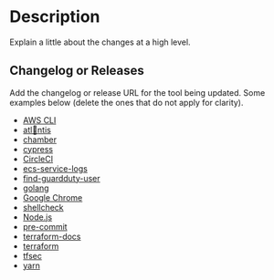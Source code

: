 # Description

Explain a little about the changes at a high level.

## Changelog or Releases

Add the changelog or release URL for the tool being updated. Some examples below (delete the ones that do not apply
for clarity).

- [AWS CLI](https://github.com/aws/aws-cli/blob/v2/CHANGELOG.rst)
- [atl🍑ntis](https://github.com/runatlantis/atlantis/releases)
- [chamber](https://github.com/segmentio/chamber/releases)
- [cypress](https://www.cypress.io/)
- [CircleCI](https://github.com/CircleCI-Public/circleci-cli/releases)
- [ecs-service-logs](https://github.com/trussworks/ecs-service-logs/releases)
- [find-guardduty-user](https://github.com/trussworks/find-guardduty-user/releases)
- [golang](https://go.dev/doc/devel/release)
- [Google Chrome](https://chromereleases.googleblog.com/)
- [shellcheck](https://github.com/koalaman/shellcheck/releases)
- [Node.js](https://nodejs.org/en/about/releases/)
- [pre-commit](https://github.com/pre-commit/pre-commit/releases)
- [terraform-docs](https://github.com/segmentio/terraform-docs/releases)
- [terraform](https://github.com/hashicorp/terraform/releases)
- [tfsec](https://github.com/tfsec/tfsec/releases)
- [yarn](https://github.com/yarnpkg/yarn/releases)
